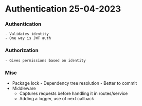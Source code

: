 # Authentication 25-04-2023

### Authentication

    - Validates identity
    - One way is JWT auth

### Authorization

    - Gives permissions based on identity

### Misc

- Package lock - Dependency tree resolution - Better to commit
- Middleware
  - Captures requests before handling it in routes/service
  - Adding a logger, use of next callback
